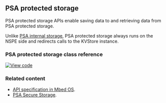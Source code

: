 ## PSA protected storage

PSA protected storage APIs enable saving data to and retrieving data from PSA protected storage.

Unlike [PSA internal storage](../apis/psa-internal-storage.html), PSA protected storage always runs on the NSPE side and redirects calls to the KVStore instance.

### PSA protected storage class reference

[![View code](https://www.mbed.com/embed/?type=library)](https://os.mbed.com/docs/development/mbed-os-api-doxy/protected__storage_8h.html)

### Related content

- [API specification in Mbed OS](../apis/storage.html).
- [PSA Secure Storage](https://pages.arm.com/PSA-APIs).
